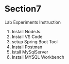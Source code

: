 # Section7
Lab Experiments
Instruction
1. Install NodeJs
2. Install VS Code
3. setup Spring Boot Tool
4. Install Postman
5. Istall MySqlServer
6. Install MYSQL Workbench
